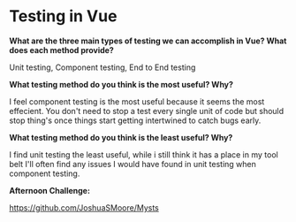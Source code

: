 # Testing in Vue

**What are the three main types of testing we can accomplish in Vue? What does each method provide?**

Unit testing, Component testing, End to End testing

**What testing method do you think is the most useful? Why?**

I feel component testing is the most useful because it seems the most effecient. You don't need to stop a test every single unit of code but should stop thing's once things start getting intertwined to catch bugs early. 

**What testing method do you think is the least useful? Why?**

I find unit testing the least useful, while i still think it has a place in my tool belt I'll often find any issues I would have found in unit testing when component testing. 

**Afternoon Challenge:**

https://github.com/JoshuaSMoore/Mysts